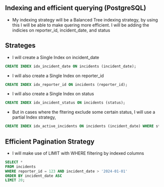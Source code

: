 ## Indexing and efficient querying (PostgreSQL)

- My indexing strategy will be a Balanced Tree indexing strategy, by using this I will be able to make quering more efficient. I will be adding the indicies on reporter_id, incident_date, and status

## Strateges

- I will create a Single Index on incident_date

```sql
CREATE INDEX idx_incident_date ON incidents (incident_date);
```

- I will also create a Single Index on reporter_id

```sql
CREATE INDEX idx_reporter_id ON incidents (reporter_id);
```

- I will also create a Single Index on status

```sql
CREATE INDEX idx_incident_status ON incidents (status);
```

- But in cases where the fltering exclude some certain status, I will use a partial Index strategy,

```sql
CREATE INDEX idx_active_incidents ON incidents (incident_date) WHERE status = 'active';
```

## Efficient Pagination Strategy

- I will make use of LIMIT with WHERE filtering by indexed columns

```sql
SELECT *
FROM incidents
WHERE reporter_id = 123 AND incident_date > '2024-01-01'
ORDER BY incident_date ASC
LIMIT 20;

```
